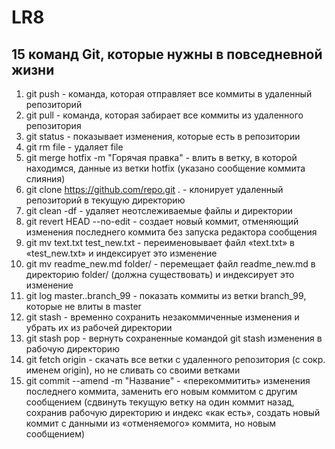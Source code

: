 # LR8
## 15 команд Git, которые нужны в повседневной жизни
1.	git push - команда, которая отправляет все коммиты в удаленный репозиторий
2.	git pull - команда, которая забирает все коммиты из удаленного репозитория
3.	git status - показывает изменения, которые есть в репозитории
4.	git rm file - удаляет file
5.	git merge hotfix -m "Горячая правка" - влить в ветку, в которой находимся, данные из ветки hotfix (указано сообщение коммита слияния)
6.	git clone https://github.com/repo.git . - клонирует удаленный репозиторий в текущую директорию
7.	git clean -df - удаляет неотслеживаемые файлы и директории
8.	git revert HEAD --no-edit - создает новый коммит, отменяющий изменения последнего коммита без запуска редактора сообщения
9.	git mv text.txt test_new.txt - переименовывает файл «text.txt» в «test_new.txt» и индексирует это изменение
10.	git mv readme_new.md folder/ - перемещает файл readme_new.md в директорию folder/ (должна существовать) и индексирует это изменение
11.	git log master..branch_99 - показать коммиты из ветки branch_99, которые не влиты в master
12.	git stash - временно сохранить незакоммиченные изменения и убрать их из рабочей директории
13.	git stash pop - вернуть сохраненные командой git stash изменения в рабочую директорию
14.	git fetch origin - скачать все ветки с удаленного репозитория (с сокр. именем origin), но не сливать со своими ветками
15.	git commit --amend -m "Название" - «перекоммитить» изменения последнего коммита, заменить его новым коммитом с другим сообщением (сдвинуть текущую ветку на один коммит назад, сохранив рабочую директорию и индекс «как есть», создать новый коммит с данными из «отменяемого» коммита, но новым сообщением)

